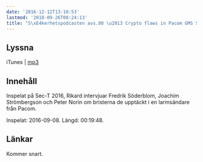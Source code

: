 ```yaml
---
date: '2016-12-12T13:10:53'
lastmod: '2018-09-26T08:24:13'
title: "S\xE4kerhetspodcasten avs.80 \u2013 Crypto flaws in Pacom GMS System"
---
```

## Lyssna

iTunes \| [mp3](http://traffic.libsyn.com/sakerhetspodcasten/Sec-T_0x09_Crypto_implementation_flaws_in_Pacom_GMS_System_-_Fredrik_Soderblom_Joachim_Strombergson_Peter_Norin.mp3)

## Innehåll

Inspelat på Sec-T 2016, Rikard intervjuar Fredrik Söderblom, Joachim Strömbergson
och Peter Norin om bristerna de upptäckt i en larmsändare från Pacom.

Inspelat: 2016-09-08. Längd: 00:19:48.

## Länkar

Kommer snart.

